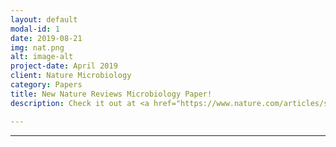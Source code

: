 ```yaml
---
layout: default
modal-id: 1
date: 2019-08-21
img: nat.png
alt: image-alt
project-date: April 2019
client: Nature Microbiology
category: Papers
title: New Nature Reviews Microbiology Paper!
description: Check it out at <a href="https://www.nature.com/articles/s41579-020-0372-5">Nature</a>!

---
```



---
